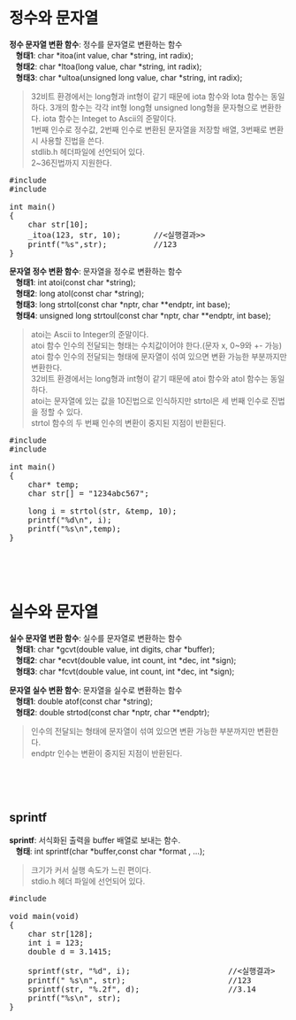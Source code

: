 # 정수와 문자열
**정수 문자열 변환 함수**: 정수를 문자열로 변환하는 함수  
&nbsp;&nbsp;&nbsp;**형태1**: char *itoa(int value, char *string, int radix);  
&nbsp;&nbsp;&nbsp;**형태2**: char *ltoa(long value, char *string, int radix);  
&nbsp;&nbsp;&nbsp;**형태3**: char *ultoa(unsigned long value, char *string, int radix);  
> 32비트 환경에서는 long형과 int형이 같기 때문에 iota 함수와 lota 함수는 동일하다. 
> 3개의 함수는 각각 int형 long형 unsigned long형을 문자형으로 변환한다. 
> iota 함수는 Integet to Ascii의 준말이다.  
> 1번째 인수로 정수값, 2번째 인수로 변환된 문자열을 저장할 배열, 3번째로 변환시 사용할 진법을 쓴다.  
> stdlib.h 헤더파일에 선언되어 있다.  
> 2~36진법까지 지원한다.

<pre>#include <stdio.h>
#include <stdlib.h>

int main()
{
	char str[10];
	_itoa(123, str, 10);       //<실행결과>>
	printf("%s",str);          //123
}</pre>

**문자열 정수 변환 함수**: 문자열을 정수로 변환하는 함수  
&nbsp;&nbsp;&nbsp;**형태1**: int atoi(const char *string);  
&nbsp;&nbsp;&nbsp;**형태2**: long atol(const char *string);  
&nbsp;&nbsp;&nbsp;**형태3**: long strtol(const char *nptr, char **endptr, int base);  
&nbsp;&nbsp;&nbsp;**형태4**: unsigned long strtoul(const char *nptr, char **endptr, int base);  
> atoi는 Ascii to Integer의 준말이다.  
> atoi 함수 인수의 전달되는 형태는 수치값이어야 한다.(문자 x, 0~9와 +- 가능)  
> atoi 함수 인수의 전달되는 형태에 문자열이 섞여 있으면 변환 가능한 부분까지만 변환한다.  
> 32비트 환경에서는 long형과 int형이 같기 때문에 atoi 함수와 atol 함수는 동일하다.  
> atoi는 문자열에 있는 값을 10진법으로 인식하지만 strtol은 세 번째 인수로 진법을 정할 수 있다.  
> strtol 함수의 두 번째 인수의 변환이 중지된 지점이 반환된다.

<pre>#include <stdio.h>
#include <stdlib.h>

int main()
{
	char* temp;
	char str[] = "1234abc567";

	long i = strtol(str, &temp, 10);
	printf("%d\n", i);
	printf("%s\n",temp);
}</pre><br><br><br>

# 실수와 문자열
**실수 문자열 변환 함수**: 실수를 문자열로 변환하는 함수  
&nbsp;&nbsp;&nbsp;**형태1**: char *gcvt(double value, int digits, char *buffer);  
&nbsp;&nbsp;&nbsp;**형태2**: char *ecvt(double value, int count, int *dec, int *sign);  
&nbsp;&nbsp;&nbsp;**형태3**: char *fcvt(double value, int count, int *dec, int *sign);  

**문자열 실수 변환 함수**: 문자열을 실수로 변환하는 함수  
&nbsp;&nbsp;&nbsp;**형태1**: double atof(const char *string);  
&nbsp;&nbsp;&nbsp;**형태2**: double strtod(const char *nptr, char **endptr);  
> 인수의 전달되는 형태에 문자열이 섞여 있으면 변환 가능한 부분까지만 변환한다.  
> endptr 인수는 변환이 중지된 지점이 반환된다.

<br><br><br>
## sprintf
**sprintf**: 서식화된 출력을 buffer 배열로 보내는 함수.  
&nbsp;&nbsp;&nbsp;**형태**: int sprintf(char *buffer,const char *format , ...);  
> 크기가 커서 실행 속도가 느린 편이다.  
> stdio.h 헤더 파일에 선언되어 있다.

<pre>#include <stdio.h>

void main(void)
{
    char str[128];
    int i = 123;
    double d = 3.1415;

    sprintf(str, "%d", i);                     //<실행결과>
    printf(" %s\n", str);                      //123
    sprintf(str, "%.2f", d);                   //3.14
    printf("%s\n", str);
}</pre>
